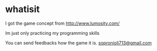 whatisit
========

I got the game concept from http://www.lumosity.com/

Im just only practicing my programming skills

You can send feedbacks how the game it is.
sopronioli713@gmail.com
